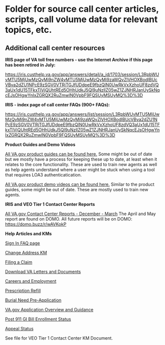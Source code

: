 # Folder for source call center articles, scripts, call volume data for relevant topics, etc.

## Additional call center resources

__IRIS page of VA toll free numbers - use the Internet Archive if this page has been retired in July:__ 

https://iris.custhelp.va.gov/app/answers/detail/a_id/1703/session/L3RpbWUvMTU5MjUwMzQyMi9nZW4vMTU5MjUwMzQyMi9zaWQvZlVHOXBodlBUcVBva2dZU1NPcE9zSGV0VTRjTGJfUDdpeE9fbzQlN0UwRkVxXzhoUF8zdVQ3aUx1dU15TFkxTlVjQUhtREd5OHhUdkJ5Ql9uNzllZ05wZ1ZJNHRJanUySkNqcEJsOHgwYnIxZGRQX2RuZmwlN0VpbF9FQSUyMSUyMQ%3D%3D

__IRIS - index page of call center FAQs (900+ FAQs):__

https://iris.custhelp.va.gov/app/answers/list/session/L3RpbWUvMTU5MjUwMzQyMi9nZW4vMTU5MjUwMzQyMi9zaWQvZlVHOXBodlBUcVBva2dZU1NPcE9zSGV0VTRjTGJfUDdpeE9fbzQlN0UwRkVxXzhoUF8zdVQ3aUx1dU15TFkxTlVjQUhtREd5OHhUdkJ5Ql9uNzllZ05wZ1ZJNHRJanUySkNqcEJsOHgwYnIxZGRQX2RuZmwlN0VpbF9FQSUyMSUyMQ%3D%3D

__Product Guides and Demo Videos__

[All VA.gov product guides can be found here.](https://github.com/department-of-veterans-affairs/va.gov-team/tree/master/platform/contact-center/vfs-product-guides) Some might be out of date but we mostly have a process for keeping these up to date, at least when it relates to the core functionality. These are used to train new agents as well as help agents understand where a user might be stuck when using a tool that requires LOA3 authenticatication. 

[All VA.gov product demo videos can be found here.](https://github.com/department-of-veterans-affairs/va.gov-team/tree/master/platform/contact-center/vfs-product-videos) Similar to the product guides, some might be out of date. These are mostly used to train new agents.

__IRIS and VEO Tier 1 Contact Center Reports__

[All VA.gov Contact Center Reports - December - March](https://github.com/department-of-veterans-affairs/va.gov-team/tree/master/platform/contact-center/monthly-reports]) The April and May report are found on DOMO. All future reports will be on DOMO: https://domo.buzz/r/wAVKokP

__Help Articles and KMs__

[Sign In FAQ page](https://www.va.gov/sign-in-faq/)

[Change Address KM](https://vaww.vrm.km.va.gov/system/templates/selfservice/va_kanew/help/agent/locale/en-US/portal/554400000001046/content/554400000107528/HD-Change-Address-in-VAgov-profile?query=va.gov)

[Filing a Claim](https://vaww.vrm.km.va.gov/system/templates/selfservice/va_kanew/help/agent/locale/en-US/portal/554400000001046/content/554400000047628/HD-Filing-a-Claim?query=va.gov)

[Download VA Letters and Documents](https://vaww.vrm.km.va.gov/system/templates/selfservice/va_kanew/help/agent/locale/en-US/portal/554400000001046/content/554400000073500/HD-Download-VA-Letters-and-Documents?query=va.gov)

[Careers and Employment](https://vaww.vrm.km.va.gov/system/templates/selfservice/va_kanew/help/agent/locale/en-US/portal/554400000001046/content/554400000049602/HD-Careers-and-Employment?query=va.gov) 

[Prescription Refill](https://vaww.vrm.km.va.gov/system/templates/selfservice/va_kanew/help/agent/locale/en-US/portal/554400000001046/content/554400000049559/HD-Prescription-Refill?query=va.gov)

[Burial Need Pre-Application](https://vaww.vrm.km.va.gov/system/templates/selfservice/va_kanew/help/agent/locale/en-US/portal/554400000001046/content/554400000088067/HD-Burial-Pre-need-Eligibility-Application?query=va.gov)

[VA.gov Application Overview and Guidance](https://vaww.vrm.km.va.gov/system/templates/selfservice/va_kanew/help/agent/locale/en-US/portal/554400000001046/content/554400000049252/HD-Application-Forms?query=va.gov)

[Post 911 GI Bill Enrollment Status](https://vaww.vrm.km.va.gov/system/templates/selfservice/va_kanew/help/agent/locale/en-US/portal/554400000001046/content/554400000047626/HD-Post-911-GI-Bill-Enrollment-Status?query=va.gov)

[Appeal Status](https://vaww.vrm.km.va.gov/system/templates/selfservice/va_kanew/help/agent/locale/en-US/portal/554400000001046/content/554400000062386/HD-Appeal-Status?query=va.gov)



See file for VEO Tier 1 Contact Center KM Document.



